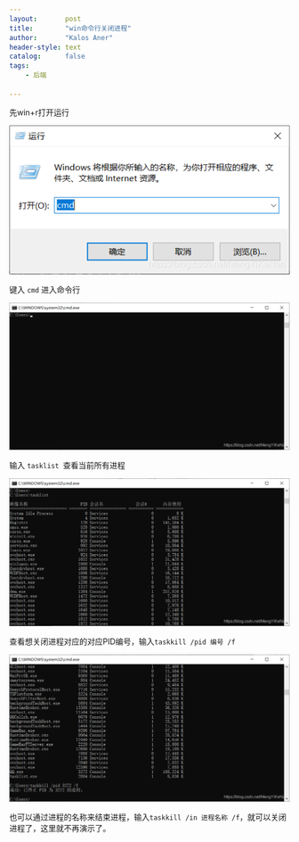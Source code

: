 ```yaml
---
layout:       post
title:        "win命令行关闭进程"
author:       "Kalos Aner"
header-style: text
catalog:      false
tags:
    - 后端

---
```


先win+r打开运行

![c180eb2e98772230608e53bef1105710](\img\in-post\c180eb2e98772230608e53bef1105710.png)

键入 `cmd` 进入命令行

![16909cf553607ce7304c039baa9a4275](\img\in-post\16909cf553607ce7304c039baa9a4275.png)

输入 `tasklist `查看当前所有进程

![990dbdb2b3b80e7912f61f57ca433e82](\img\in-post\990dbdb2b3b80e7912f61f57ca433e82.png)

查看想关闭进程对应的对应PID编号，输入`taskkill /pid 编号 /f`

![17703e6324c2117c179e1d117666246d](\img\in-post\17703e6324c2117c179e1d117666246d.png)

也可以通过进程的名称来结束进程，输入`taskkill /in 进程名称 /f`，就可以关闭进程了，这里就不再演示了。
